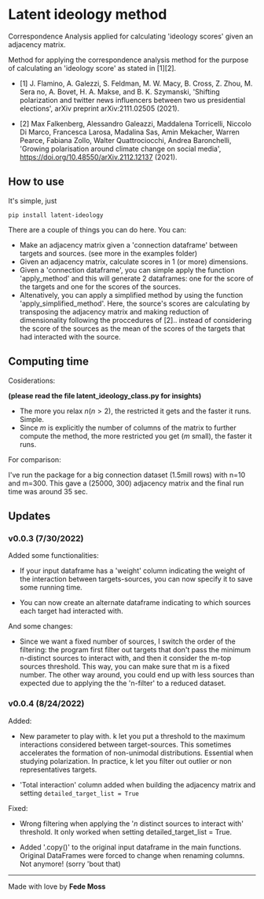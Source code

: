 # Latent ideology method
Correspondence Analysis applied for calculating 'ideology scores' given an adjacency matrix.

Method for applying the correspondence analysis method for the purpose of calculating 
  an 'ideology score' as stated in [1][2].
  
  -  [1] J. Flamino, A. Galezzi, S. Feldman, M. W. Macy, B. Cross, Z. Zhou, M. Sera
  no, A. Bovet, H. A. Makse, and B. K. Szymanski,
  'Shifting polarization and twitter news influencers between two us presidential elections', 
  arXiv preprint arXiv:2111.02505 (2021).
  
  
  -  [2] Max Falkenberg, Alessandro Galeazzi, Maddalena Torricelli, Niccolo Di Marco, Francesca Larosa, Madalina Sas, Amin Mekacher, 
  Warren Pearce, Fabiana Zollo, Walter Quattrociocchi, Andrea Baronchelli,
  'Growing polarisation around climate change on social media',
  https://doi.org/10.48550/arXiv.2112.12137 (2021).


## How to use

It's simple, just 

```
pip install latent-ideology
```

There are a couple of things you can do here. You can:

-  Make an adjacency matrix given a 'connection dataframe' between targets and sources. (see more in the examples folder)
-  Given an adjacency matrix, calculate scores in 1 (or more) dimensions. 
-  Given a 'connection dataframe', you can simple apply the function 'apply_method' and this will generate 2 dataframes: one for the score of the targets and one for the scores of the sources. 
-  Altenatively, you can apply a simplified method by using the function 'apply_simplified_method'. Here, the source's scores are calculating by transposing the adjacency matrix and making reduction of dimensionality following the proccedures of [2].. instead of considering the score of the sources as the mean of the scores of the targets that had interacted with the source. 

## Computing time

Cosiderations: 

**(please read the file latent_ideology_class.py for insights)**

-   The more you relax $n (n>2)$, the restricted it gets and the faster it runs. Simple. 
-   Since $m$ is explicitly the number of columns of the matrix to further compute the method, the more restricted you get ($m$ small), the faster it runs.

For comparison:

I've run the package for a big connection dataset (1.5mill rows) with n=10 and m=300. This gave a (25000, 300) adjacency matrix and the final run time was around 35 sec. 

## Updates

### v0.0.3 (7/30/2022)

Added some functionalities:

-   If your input dataframe has a 'weight' column indicating the weight of the interaction between targets-sources, you can now specify it to save some running time.

-   You can now create an alternate dataframe indicating to which sources each target had interacted with. 

And some changes: 

-   Since we want a fixed number of sources, I switch the order of the filtering: the program first filter out targets that don't pass the minimum n-distinct sources to interact with, and then it consider the m-top sources threshold. This way, you can make sure that m is a fixed number. The other way around, you could end up with less sources than expected due to applying the the 'n-filter' to a reduced dataset. 

### v0.0.4 (8/24/2022)

Added:

-    New parameter to play with. k let you put a threshold to the maximum interactions considered between target-sources. This sometimes accelerates the formation of non-unimodal distributions. Essential when studying polarization. In practice, k let you filter out outlier or non representatives targets. 

-    'Total interaction' column added when building the adjacency matrix and setting ```detailed_target_list = True```

Fixed:

-    Wrong filtering when applying the '$n$ distinct sources to interact with' threshold. It only worked when setting detailed_target_list = True. 

-    Added '.copy()' to the original input dataframe in the main functions. Original DataFrames were forced to change when renaming columns. Not anymore! (sorry 'bout that) 

---
  
Made with love by **Fede Moss**
